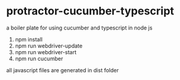 # protractor-cucumber-typescript
a boiler plate for using cucumber and typescript in node js

1. npm install
2. npm run webdriver-update
3. npm run webdriver-start
4. npm run cucumber

all javascript files are generated in dist folder